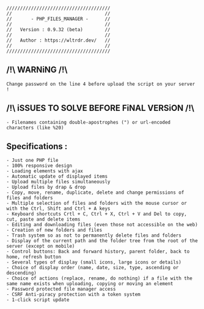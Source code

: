 
    //////////////////////////////////////
    //                                  //
    //       - PHP_FILES_MANAGER -      //
    //                                  //
    //   Version : 0.9.32 (beta)        //
    //                                  //
    //   Author : https://wltrdr.dev/   //
    //                                  //
    //////////////////////////////////////



/!\ WARNiNG /!\
---------------

    Change password on the line 4 before upload the script on your server !



/!\ iSSUES TO SOLVE BEFORE FiNAL VERSiON /!\
---------------------------------------------

    - Filenames containing double-apostrophes (") or url-encoded characters (like %20)



Specifications :
----------------

    - Just one PHP file
    - 100% responsive design
    - Loading elements with ajax
    - Automatic update of displayed items
    - Upload multiple files simultaneously
    - Upload files by drap & drop
    - Copy, move, rename, duplicate, delete and change permissions of files and folders
    - Multiple selection of files and folders with the mouse cursor or with the Ctrl, Shift and Ctrl + A keys
    - Keyboard shortcuts Crtl + C, Ctrl + X, Ctrl + V and Del to copy, cut, paste and delete items
    - Editing and downloading files (even those not accessible on the web)
    - Creation of new folders and files
    - Trash system so as not to permanently delete files and folders
    - Display of the current path and the folder tree from the root of the server (except on mobile)
    - Control buttons: Back and forward history, parent folder, back to home, refresh button
    - Several types of display (small icons, large icons or details)
    - Choice of display order (name, date, size, type, ascending or descending)
    - Choice of actions (replace, rename, do nothing) if a file with the same name exists when uploading, copying or moving an element
    - Password protected file manager access
    - CSRF Anti-piracy protection with a token system
    - 1-click script update
